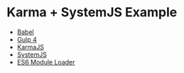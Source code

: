 # Karma + SystemJS Example

- <a href="https://github.com/babel/babel" target="_blank">Babel</a>
- <a href="https://github.com/gulpjs/gulp" target="_blank">Gulp 4</a>
- <a href="https://github.com/karma-runner/karma" target="_blank">KarmaJS</a>
- <a href="https://github.com/systemjs/systemjs" target="_blank">SystemJS</a>
- <a href="https://github.com/ModuleLoader/es6-module-loader" target="_blank">ES6 Module Loader</a>
